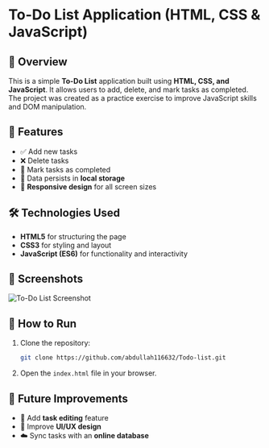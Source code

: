 # To-Do List Application (HTML, CSS & JavaScript)

## 📌 Overview
This is a simple **To-Do List** application built using **HTML, CSS, and JavaScript**. It allows users to add, delete, and mark tasks as completed. The project was created as a practice exercise to improve JavaScript skills and DOM manipulation.

## 🎯 Features
- ✅ Add new tasks  
- ❌ Delete tasks  
- 📌 Mark tasks as completed  
- 🔄 Data persists in **local storage**  
- 📱 **Responsive design** for all screen sizes  

## 🛠️ Technologies Used
- **HTML5** for structuring the page  
- **CSS3** for styling and layout  
- **JavaScript (ES6)** for functionality and interactivity  

## 📸 Screenshots
![To-Do List Screenshot](https://res.cloudinary.com/dp0zdj77w/image/upload/v1742011371/forReadme/Screenshot_2025-03-15_100039_fmjwk4.png)

## 🚀 How to Run
1. Clone the repository:
   ```sh
   git clone https://github.com/abdullah116632/Todo-list.git
   ```
2. Open the `index.html` file in your browser.

## 📌 Future Improvements
- 📝 Add **task editing** feature  
- 🎨 Improve **UI/UX design**  
- ☁️ Sync tasks with an **online database**  

